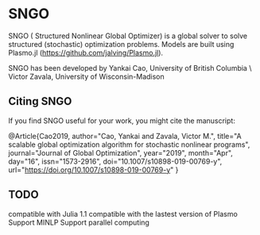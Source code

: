 
# SNGO
SNGO ( Structured Nonlinear Global Optimizer) is a global solver to solve structured (stochastic) optimization problems. Models are built using Plasmo.jl (https://github.com/jalving/Plasmo.jl).

SNGO has been developed by 
Yankai Cao, University of British Columbia \\
Victor Zavala, University of Wisconsin-Madison


## Citing SNGO
If you find SNGO useful for your work, you might cite the manuscript:

@Article{Cao2019,
author="Cao, Yankai
and Zavala, Victor M.",
title="A scalable global optimization algorithm for stochastic nonlinear programs",
journal="Journal of Global Optimization",
year="2019",
month="Apr",
day="16",
issn="1573-2916",
doi="10.1007/s10898-019-00769-y",
url="https://doi.org/10.1007/s10898-019-00769-y"
}



## TODO
compatible with Julia 1.1
compatible with the lastest version of Plasmo
Support MINLP
Support parallel computing
